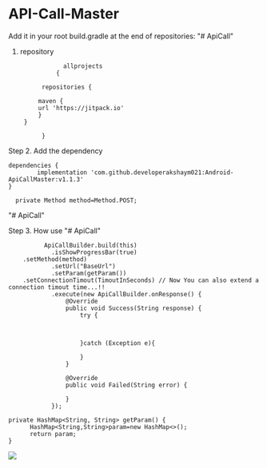 # API-Call-Master

Add it in your root build.gradle at the end of repositories: "# ApiCall"
1. repository

  
  
                   allprojects 
                 {
       
		     repositories {
    
			maven { 
			url 'https://jitpack.io'
			}
		}
	
             } 
  
  Step 2. Add the dependency
  
  
  	dependencies {
	        implementation 'com.github.developerakshaym021:Android-ApiCallMaster:v1.1.3'
	}
  
      private Method method=Method.POST;

  
"# ApiCall"


Step 3. How use "# ApiCall"


              ApiCallBuilder.build(this)
                .isShowProgressBar(true)
		.setMethod(method)
                .setUrl("BaseUrl")
                .setParam(getParam())
		.setConnectionTimout(TimoutInSeconds) // Now You can also extend a connection timout time...!!
                .execute(new ApiCallBuilder.onResponse() {
                    @Override
                    public void Success(String response) {
                        try {


                          
                        }catch (Exception e){
                            
                        }
                    }

                    @Override
                    public void Failed(String error) {
                        
                    }
                });
		
	private HashMap<String, String> getParam() {
          HashMap<String,String>param=new HashMap<>();
          return param;
    }
    
    
    



[![](https://jitpack.io/v/developerakshaym021/Android-ApiCallMaster.svg)](https://jitpack.io/#developerakshaym021/Android-ApiCallMaster)
